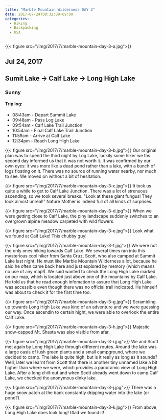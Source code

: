 ```yaml
---
title: "Marble Mountain Wilderness DAY 3"
date: 2017-07-24T08:32:08-09:00
categories:
  - Hiking
  - Backpacking
  - USA
---
```

{{< figure src="/img/2017/7/marble-mountain-day-3-a.jpg">}}

## Jul 24, 2017
## Sumit Lake -> Calf Lake -> Long High Lake
### Sunny

#### Trip log:


* 08:43am - Depart Summit Lake
* 09:48am - Pass Log Lake
* 09:54am - Calf Lake Trail Junction
* 10:54am - Final Calf Lake Trail Junction
* 11:59am - Arrive at Calf Lake
* 12:34pm - Reach Long High Lake



<!--more-->

{{< figure src="/img/2017/7/marble-mountain-day-3-b.jpg">}}
Our original plan was to spend the third night by Log Lake, luckily some hiker we ths second day informed us that it was not worth it. It was confirmed by our own eyes: it was more like a dead pond rather than a lake, with a bunch of logs floating on it. There was no source of running water nearby, nor much to see. We moved on without a bit of hesitation.

{{< figure src="/img/2017/7/marble-mountain-day-3-c.jpg">}}
It took us quite a while to get to Calf Lake Junction. There was a lot of strenuous ascending, so we took several breaks. "Look at these giant fungus! They look almost unreal!" Nature Mother is indeed full of all kinds of surprises.

{{< figure src="/img/2017/7/marble-mountain-day-3-d.jpg">}}
When we were getting close to Calf Lake, the piny landscape suddenly switches to an overgrown alpine meadow carpeted with wild flowers.


{{< figure src="/img/2017/7/marble-mountain-day-3-e.jpg">}}
Look what we found at Calf Lake! This chubby guy!

{{< figure src="/img/2017/7/marble-mountain-day-3-f.jpg">}}
We were not the only ones hiking towards Calf Lake. We several times ran into this mysterious cool hiker from Santa Cruz, Scott, who also camped at Summit Lake last night. He must like Marble Mountain Wilderness a lot, because he said he often came back here and just explored by memory (which means no use of any map!). We said wanted to check the Long High Lake marked on our map, which is located just above one of the mountains by Calf Lake. He told us that he read enough infomation to assure that Long High Lake was accessible even though there was no official trail indicated. He himself was about to check it for the first time too.

{{< figure src="/img/2017/7/marble-mountain-day-3-g.jpg">}}
Scrambling up towards Long High Lake was kind of an adventure and we were guessing our way. Once ascendin to certain hight, we were able to overlook the entire Calf Lake.

{{< figure src="/img/2017/7/marble-mountain-day-3-h.jpg">}}
Majestic snow-capped Mt. Shasta was also visible from afar.

{{< figure src="/img/2017/7/marble-mountain-day-3-i.jpg">}}
We and Scott met again by Long High Lake through different routes. Around the lake was a large oasis of lush green plants and a small campground, where we decided to camp. The lake is quite high, but is it really as long as it sounds? Well, later we learnt from Scott that there is another tiny unnamed lake a bit higher than where we were, which provides a panoramic view of Long High Lake. After a long chill-out and when Scott already went down to camp Calf Lake, we checked the anonymous dinky lake.

{{< figure src="/img/2017/7/marble-mountain-day-3-j.jpg">}}
There was a huge snow patch at the bank constantly dripping water into the lake (or pond?).

{{< figure src="/img/2017/7/marble-mountain-day-3-k.jpg">}}
From above, Long High Lake does look long! Glad we found it!
